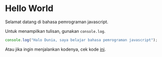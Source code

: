 # Hello World

Selamat datang di bahasa pemrograman javascript. 

Untuk menampilkan tulisan, gunakan `console.log`.

```js
console.log("Halo Dunia, saya belajar bahasa pemrograman javascript");
```

Atau jika ingin menjalankan kodenya, cek kode [ini](helloWorld.js).
